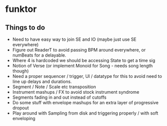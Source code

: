 # funktor

## Things to do
- Need to have easy way to join SE and IO (maybe just use SE everywhere)
- Figure out ReaderT to avoid passing BPM around everywhere, or numBeats for a delayable.
- Where 4 is hardcoded we should be accessing State to get a time sig
- Notion of Verse (or implement Monoid for Song - needs song length though)
- Need a proper sequencer / trigger, UI / datatype for this to avoid need to line up delays and durations.
- Segment / Note / Scale etc transposition
- Instrument mashups / FX to avoid stock instrument syndrome
- Segments fading in and out instead of cutoffs
- Do some stuff with envelope mashups for an extra layer of progressive dropout
- Play around with Sampling from disk and triggering properly / with soft enveloping
